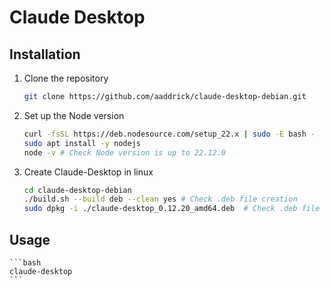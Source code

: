 # Claude Desktop

## Installation

1. Clone the repository
    ```bash
    git clone https://github.com/aaddrick/claude-desktop-debian.git
    ```
2. Set up the Node version
    ```bash
    curl -fsSL https://deb.nodesource.com/setup_22.x | sudo -E bash -
    sudo apt install -y nodejs
    node -v # Check Node version is up to 22.12.0
    ```
3. Create Claude-Desktop in linux
    ```bash
    cd claude-desktop-debian
    ./build.sh --build deb --clean yes # Check .deb file creation
    sudo dpkg -i ./claude-desktop_0.12.20_amd64.deb  # Check .deb file name
    ```

## Usage
    ```bash
    claude-desktop
    ```
